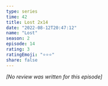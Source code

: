 ```yaml
---
type: series
time: 42
title: Lost 2x14
date: "2022-08-12T20:47:12"
name: "Lost"
season: 2
episode: 14
rating: 3
ratingEmoji: "⭐️⭐️⭐️"
share: false
---
```


*[No review was written for this episode]*
